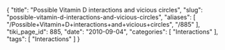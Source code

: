{
    "title": "Possible Vitamin D interactions and vicious circles",
    "slug": "possible-vitamin-d-interactions-and-vicious-circles",
    "aliases": [
        "/Possible+Vitamin+D+interactions+and+vicious+circles",
        "/885"
    ],
    "tiki_page_id": 885,
    "date": "2010-09-04",
    "categories": [
        "Interactions"
    ],
    "tags": [
        "Interactions"
    ]
}